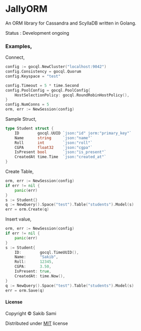 # JallyORM
An ORM library for Cassandra and ScyllaDB written in Golang.

Status : Development ongoing

### Examples,

Connect,
```go
config := gocql.NewCluster("localhost:9042")
config.Consistency = gocql.Quorum
config.Keyspace = "test"

config.Timeout = 5 * time.Second
config.PoolConfig = gocql.PoolConfig{
	HostSelectionPolicy: gocql.RoundRobinHostPolicy(),
}
config.NumConns = 5
orm, err := NewSession(config)
```

Sample Struct,
```go
type Student struct {
	ID        gocql.UUID `json:"id" jorm:"primary_key"`
	Name      string     `json:"name"`
	Roll      int        `json:"roll"`
	CGPA      float32    `json:"cgpa"`
	IsPresent bool       `json:"is_present"`
	CreatedAt time.Time  `json:"created_at"`
}
```

Create Table,
```go
orm, err := NewSession(config)
if err != nil {
	panic(err)
}
s := Student{}
q := NewQuery().Space("test").Table("students").Model(s)
err = orm.Create(q)
```

Insert value,
```go
orm, err := NewSession(config)
if err != nil {
	panic(err)
}
s := Student{
	ID:        gocql.TimeUUID(),
	Name:      "Sakib",
	Roll:      12345,
	CGPA:      3.50,
	IsPresent: true,
	CreatedAt: time.Now(),
}
q := NewQuery().Space("test").Table("students").Model(s)
err = orm.Save(q)
```

#### License
Copyright © Sakib Sami

Distributed under [MIT](https://github.com/s4kibs4mi/jally-orm/blob/master/LICENSE) license

